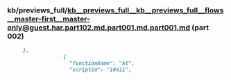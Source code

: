 ### kb/previews_full/kb__previews_full__kb__previews_full__flows__master-first__master-only@guest.har.part102.md.part001.md.part001.md (part 002)

```md
     },
                  {
                    "functionName": "At",
                    "scriptId": "10411",
            
```

```
